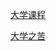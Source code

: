 [大学课程](https://dengqinken.github.io/university-course/)

[大学之苦](https://dengqinken.github.io/university-bitterness/)
